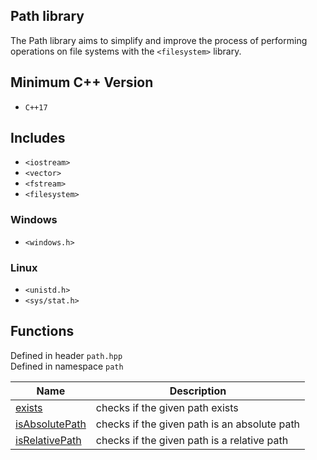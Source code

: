 ## Path library
The Path library aims to simplify and improve the process of performing operations on file systems with the `<filesystem>` library.

## Minimum C++ Version
- `C++17`

## Includes
- `<iostream>`
- `<vector>`
- `<fstream>`
- `<filesystem>`
### Windows
- `<windows.h>`
### Linux
- `<unistd.h>`
- `<sys/stat.h>`

## Functions
Defined in header `path.hpp` \
Defined in namespace `path`

| Name | Description |
| --- | --- |
| [exists](Functions/exists.md) | checks if the given path exists |
| [isAbsolutePath](Functions/isAbsolutePath.md) | checks if the given path is an absolute path |
| [isRelativePath](Functions/isRelativePath.md) | checks if the given path is a relative path |




